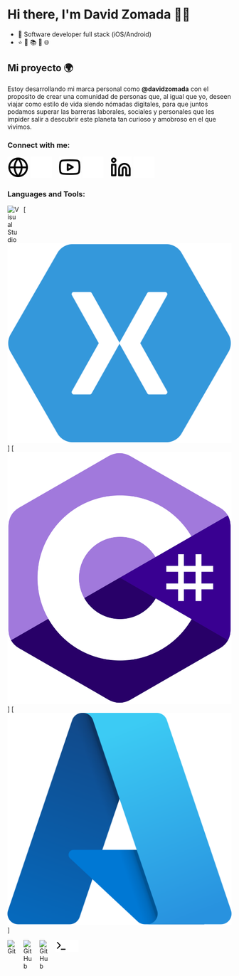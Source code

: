 # Hi there, I'm David Zomada 👋🏼

- 📱 Software developer full stack (iOS/Android)
- ⭐️ 📓 📚 📖 🌐 

Mi proyecto 🌍
------------
Estoy desarrollando mi marca personal como **@davidzomada** con el proposito de crear una comunidad de personas que, al igual que yo, deseen viajar como estilo de vida siendo nómadas digitales, para que juntos podamos superar las barreras laborales, sociales y personales que les impider salir a descubrir este planeta tan curioso y amobroso en el que vivimos. 

### Connect with me:

[![website](./img/globe-light.svg)](https://flowcv.me/davidzomada#gh-light-mode-only)
[![website](./img/globe-dark.svg)](https://flowcv.me/davidzomada#gh-dark-mode-only)
&nbsp;&nbsp;
[![website](./img/youtube-light.svg)](https://www.youtube.com/channel/UCSjFJgmtfoh3PYgE-SIbwzA#gh-light-mode-only)
[![website](./img/youtube-dark.svg)](https://www.youtube.com/channel/UCSjFJgmtfoh3PYgE-SIbwzA#gh-dark-mode-only)
&nbsp;&nbsp;
[![website](./img/linkedin-light.svg)](https://www.linkedin.com/in/david-zomada/#gh-light-mode-only)
[![website](./img/linkedin-dark.svg)](https://www.linkedin.com/in/david-zomada/#gh-dark-mode-only)

[website]: flowcv.me/davidzomada
[youtube]: https://www.youtube.com/channel/UCSjFJgmtfoh3PYgE-SIbwzA
[linkedin]: https://www.linkedin.com/in/david-zomada/

### Languages and Tools:

[<img align="left" alt="Visual Studio" width="26px" src="https://cdn.jsdelivr.net/gh/devicons/devicon/icons/vscode/vscode-original.svg" style="padding-right:10px;" />](https://www.linkedin.com/in/david-zomada/)

[![website](./img/xamarin.svg)]
[![website](./img/c--4.svg)]
[![website](./img/azure.svg)]


[<img align="left" alt="Git" width="26px" src="https://cdn.jsdelivr.net/gh/devicons/devicon/icons/git/git-original.svg" style="padding-right:10px;" />](https://www.linkedin.com/in/david-zomada/)

[<img align="left" alt="GitHub" width="26px" src="https://user-images.githubusercontent.com/3369400/139447912-e0f43f33-6d9f-45f8-be46-2df5bbc91289.png" style="padding-right:10px;" />](https://www.linkedin.com/in/david-zomada/#gh-dark-mode-only)
[<img align="left" alt="GitHub" width="26px" src="https://user-images.githubusercontent.com/3369400/139448065-39a229ba-4b06-434b-bc67-616e2ed80c8f.png" style="padding-right:10px;" />](https://www.linkedin.com/in/david-zomada/#gh-light-mode-only)

[<img align="left" alt="Terminal" width="26px" src="./img/terminal-light.svg" />](https://www.linkedin.com/in/david-zomada/#gh-light-mode-only)
[<img align="left" alt="Terminal" width="26px" src="./img/terminal-dark.svg" />](https://www.linkedin.com/in/david-zomada/#gh-dark-mode-only)




